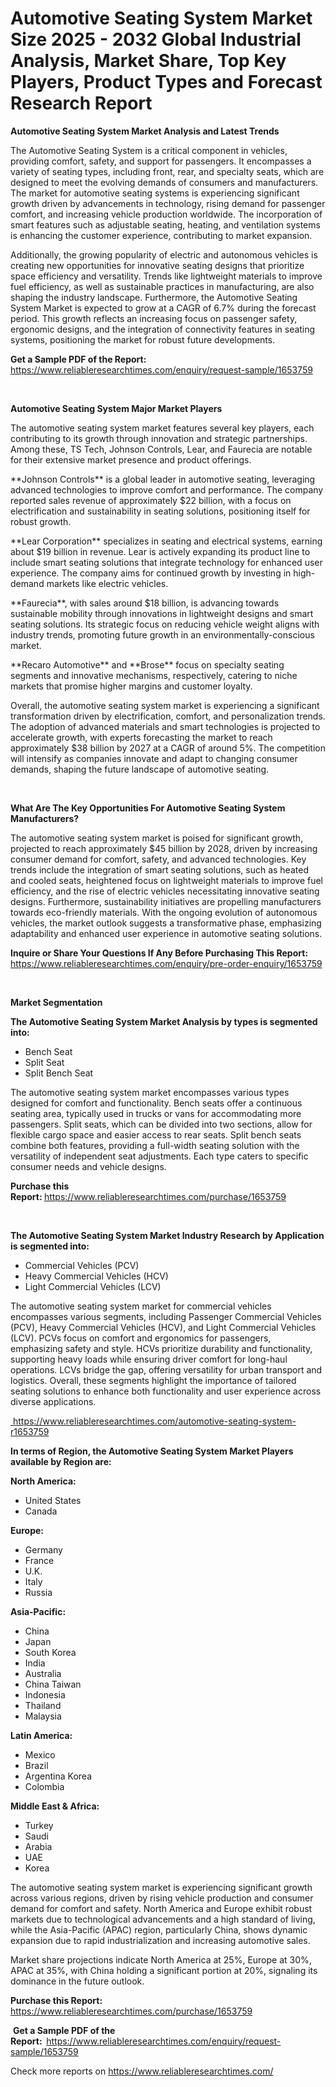 <p><h1>Automotive Seating System Market Size 2025 - 2032 Global Industrial Analysis, Market Share, Top Key Players, Product Types and Forecast Research Report</h1></p><p><strong>Automotive Seating System Market Analysis and Latest Trends</strong></p>
<p><p>The Automotive Seating System is a critical component in vehicles, providing comfort, safety, and support for passengers. It encompasses a variety of seating types, including front, rear, and specialty seats, which are designed to meet the evolving demands of consumers and manufacturers. The market for automotive seating systems is experiencing significant growth driven by advancements in technology, rising demand for passenger comfort, and increasing vehicle production worldwide. The incorporation of smart features such as adjustable seating, heating, and ventilation systems is enhancing the customer experience, contributing to market expansion. </p><p>Additionally, the growing popularity of electric and autonomous vehicles is creating new opportunities for innovative seating designs that prioritize space efficiency and versatility. Trends like lightweight materials to improve fuel efficiency, as well as sustainable practices in manufacturing, are also shaping the industry landscape. Furthermore, the Automotive Seating System Market is expected to grow at a CAGR of 6.7% during the forecast period. This growth reflects an increasing focus on passenger safety, ergonomic designs, and the integration of connectivity features in seating systems, positioning the market for robust future developments.</p></p>
<p><strong>Get a Sample PDF of the Report:&nbsp;</strong> <a href="https://www.reliableresearchtimes.com/enquiry/request-sample/1653759?utm_campaign=3114&utm_medium=2&utm_source=Github&utm_content=ia&utm_term=07032025&utm_id=automotive-seating-system">https://www.reliableresearchtimes.com/enquiry/request-sample/1653759</a></p>
<p>&nbsp;</p>
<p><strong>Automotive Seating System Major Market Players</strong></p>
<p><p>The automotive seating system market features several key players, each contributing to its growth through innovation and strategic partnerships. Among these, TS Tech, Johnson Controls, Lear, and Faurecia are notable for their extensive market presence and product offerings.</p><p>**Johnson Controls** is a global leader in automotive seating, leveraging advanced technologies to improve comfort and performance. The company reported sales revenue of approximately $22 billion, with a focus on electrification and sustainability in seating solutions, positioning itself for robust growth.</p><p>**Lear Corporation** specializes in seating and electrical systems, earning about $19 billion in revenue. Lear is actively expanding its product line to include smart seating solutions that integrate technology for enhanced user experience. The company aims for continued growth by investing in high-demand markets like electric vehicles.</p><p>**Faurecia**, with sales around $18 billion, is advancing towards sustainable mobility through innovations in lightweight designs and smart seating solutions. Its strategic focus on reducing vehicle weight aligns with industry trends, promoting future growth in an environmentally-conscious market.</p><p>**Recaro Automotive** and **Brose** focus on specialty seating segments and innovative mechanisms, respectively, catering to niche markets that promise higher margins and customer loyalty.</p><p>Overall, the automotive seating system market is experiencing a significant transformation driven by electrification, comfort, and personalization trends. The adoption of advanced materials and smart technologies is projected to accelerate growth, with experts forecasting the market to reach approximately $38 billion by 2027 at a CAGR of around 5%. The competition will intensify as companies innovate and adapt to changing consumer demands, shaping the future landscape of automotive seating.</p></p>
<p>&nbsp;</p>
<p><strong>What Are The Key Opportunities For Automotive Seating System Manufacturers?</strong></p>
<p><p>The automotive seating system market is poised for significant growth, projected to reach approximately $45 billion by 2028, driven by increasing consumer demand for comfort, safety, and advanced technologies. Key trends include the integration of smart seating solutions, such as heated and cooled seats, heightened focus on lightweight materials to improve fuel efficiency, and the rise of electric vehicles necessitating innovative seating designs. Furthermore, sustainability initiatives are propelling manufacturers towards eco-friendly materials. With the ongoing evolution of autonomous vehicles, the market outlook suggests a transformative phase, emphasizing adaptability and enhanced user experience in automotive seating solutions.</p></p>
<p><strong>Inquire or Share Your Questions If Any Before Purchasing This Report:</strong> <a href="https://www.reliableresearchtimes.com/enquiry/pre-order-enquiry/1653759?utm_campaign=3114&utm_medium=2&utm_source=Github&utm_content=ia&utm_term=07032025&utm_id=automotive-seating-system">https://www.reliableresearchtimes.com/enquiry/pre-order-enquiry/1653759</a></p>
<p>&nbsp;</p>
<p><strong>Market Segmentation</strong></p>
<p><strong>The Automotive Seating System Market Analysis by types is segmented into:</strong></p>
<p><ul><li>Bench Seat</li><li>Split Seat</li><li>Split Bench Seat</li></ul></p>
<p><p>The automotive seating system market encompasses various types designed for comfort and functionality. Bench seats offer a continuous seating area, typically used in trucks or vans for accommodating more passengers. Split seats, which can be divided into two sections, allow for flexible cargo space and easier access to rear seats. Split bench seats combine both features, providing a full-width seating solution with the versatility of independent seat adjustments. Each type caters to specific consumer needs and vehicle designs.</p></p>
<p><strong>Purchase this Report:&nbsp;</strong><a href="https://www.reliableresearchtimes.com/purchase/1653759?utm_campaign=3114&utm_medium=2&utm_source=Github&utm_content=ia&utm_term=07032025&utm_id=automotive-seating-system">https://www.reliableresearchtimes.com/purchase/1653759</a></p>
<p>&nbsp;</p>
<p><strong>The Automotive Seating System Market Industry Research by Application is segmented into:</strong></p>
<p><ul><li>Commercial Vehicles (PCV)</li><li>Heavy Commercial Vehicles (HCV)</li><li>Light Commercial Vehicles (LCV)</li></ul></p>
<p><p>The automotive seating system market for commercial vehicles encompasses various segments, including Passenger Commercial Vehicles (PCV), Heavy Commercial Vehicles (HCV), and Light Commercial Vehicles (LCV). PCVs focus on comfort and ergonomics for passengers, emphasizing safety and style. HCVs prioritize durability and functionality, supporting heavy loads while ensuring driver comfort for long-haul operations. LCVs bridge the gap, offering versatility for urban transport and logistics. Overall, these segments highlight the importance of tailored seating solutions to enhance both functionality and user experience across diverse applications.</p></p>
<p><a href="https://www.reliableresearchtimes.com/automotive-seating-system-r1653759?utm_campaign=3114&utm_medium=2&utm_source=Github&utm_content=ia&utm_term=07032025&utm_id=automotive-seating-system">&nbsp;https://www.reliableresearchtimes.com/automotive-seating-system-r1653759</a></p>
<p><strong>In terms of Region, the Automotive Seating System Market Players available by Region are:</strong></p>
<p>
    <p> <strong> North America: </strong>
        <ul>
            <li>United States</li>
            <li>Canada</li>
        </ul>
        </p> 
    <p> <strong> Europe: </strong>
        <ul>
            <li>Germany</li>
            <li>France</li>
            <li>U.K.</li>
            <li>Italy</li>
            <li>Russia</li>
        </ul>
        </p> 
    <p> <strong> Asia-Pacific: </strong>
        <ul>
            <li>China</li>
            <li>Japan</li>
            <li>South Korea</li>
            <li>India</li>
            <li>Australia</li>
            <li>China Taiwan</li>
            <li>Indonesia</li>
            <li>Thailand</li>
            <li>Malaysia</li>
        </ul>
        </p> 
    <p> <strong> Latin America: </strong>
        <ul>
            <li>Mexico</li>
            <li>Brazil</li>
            <li>Argentina Korea</li>
            <li>Colombia</li>
        </ul>
        </p> 
    <p> <strong> Middle East & Africa: </strong>
        <ul>
            <li>Turkey</li>
            <li>Saudi</li>
            <li>Arabia</li>
            <li>UAE</li>
            <li>Korea</li>
        </ul>
    </p>
    </p>
<p><p>The automotive seating system market is experiencing significant growth across various regions, driven by rising vehicle production and consumer demand for comfort and safety. North America and Europe exhibit robust markets due to technological advancements and a high standard of living, while the Asia-Pacific (APAC) region, particularly China, shows dynamic expansion due to rapid industrialization and increasing automotive sales. </p><p>Market share projections indicate North America at 25%, Europe at 30%, APAC at 35%, with China holding a significant portion at 20%, signaling its dominance in the future outlook.</p></p>
<p><strong>Purchase this Report: </strong><a href="https://www.reliableresearchtimes.com/purchase/1653759?utm_campaign=3114&utm_medium=2&utm_source=Github&utm_content=ia&utm_term=07032025&utm_id=automotive-seating-system">https://www.reliableresearchtimes.com/purchase/1653759</a></p>
<p>&nbsp;<strong>Get a Sample PDF of the Report:&nbsp;&nbsp;</strong><a href="https://www.reliableresearchtimes.com/enquiry/request-sample/1653759?utm_campaign=3114&utm_medium=2&utm_source=Github&utm_content=ia&utm_term=07032025&utm_id=automotive-seating-system">https://www.reliableresearchtimes.com/enquiry/request-sample/1653759</a></p>
<p><strong></strong></p>
<p>Check more reports on <a href="https://www.reliableresearchtimes.com/?utm_campaign=3114&utm_medium=2&utm_source=Github&utm_content=ia&utm_term=07032025&utm_id=automotive-seating-system">https://www.reliableresearchtimes.com/</a></p>